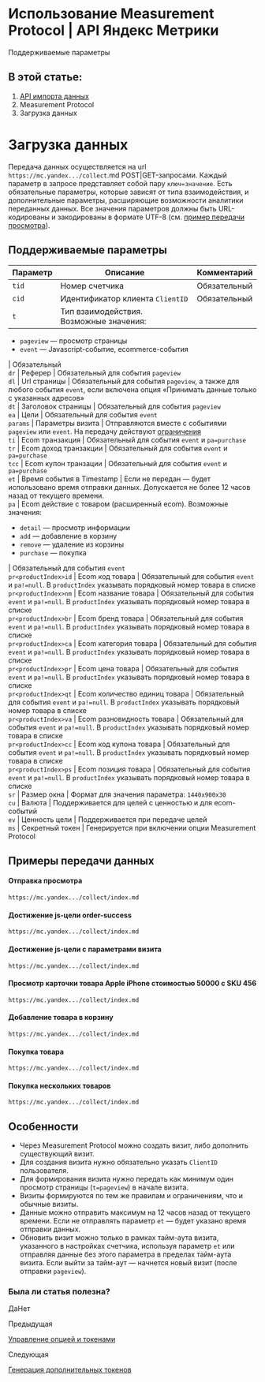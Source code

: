 # Использование Measurement Protocol | API Яндекс Метрики

Поддерживаемые параметры

## В этой статье:

  1. [API импорта данных](index.md)
  2. Measurement Protocol
  3. Загрузка данных

# Загрузка данных

Передача данных осуществляется на url `https://mc.yandex.../collect`.md POST|GET-запросами. Каждый параметр в запросе представляет собой пару `ключ=значение`. Есть обязательные параметры, которые зависят от типа взаимодействия, и дополнительные параметры, расширяющие возможности аналитики переданных данных. Все значения параметров должны быть URL-кодированы и закодированы в формате UTF-8 (см. [пример передачи просмотра](measurement-upload.md)).

## [](ru/data-import/measurement-upload#parameters)Поддерживаемые параметры

**Параметр** |  **Описание** |  **Комментарий**  
---|---|---  
`tid` |  Номер счетчика |  Обязательный  
`cid` |  Идентификатор клиента `ClientID` |  Обязательный  
`t` |  Тип взаимодействия. Возможные значения:

  * `pageview` — просмотр страницы
  * `event` — Javascript-событие, ecommerce-события

|  Обязательный  
`dr` |  Реферер |  Обязательный для события `pageview`  
`dl` |  Url страницы |  Обязательный для события `pageview`, а также для любого события `event`, если включена опция «Принимать данные только с указанных адресов»  
`dt` |  Заголовок страницы |  Обязательный для события `pageview`  
`ea` |  Цели |  Обязательный для события `event`  
`params` |  Параметры визита |  Отправляются вместе с событиями `pageview` или `event`. На передачу действуют [ограничения](https://yandex.../support/metrica/general/limits.md)  
`ti` |  Ecom транзакция |  Обязательный для события `event` и `pa=purchase`  
`tr` |  Ecom доход транзакции |  Обязательный для события `event` и `pa=purchase`  
`tcc` |  Ecom купон транзации |  Обязательный для события `event` и `pa=purchase`  
`et` |  Время события в Timestamp |  Если не передан — будет использовано время отправки данных. Допускается не более 12 часов назад от текущего времени.  
`pa` |  Ecom действие с товаром (расширенный ecom). Возможные значения:

  * `detail` — просмотр информации
  * `add` — добавление в корзину
  * `remove` — удаление из корзины
  * `purchase` — покупка

|  Обязательный для события `event`  
`pr<productIndex>id` |  Ecom код товара |  Обязательный для события `event` и `pa!=null`. В `productIndex` указывать порядковый номер товара в списке  
`pr<productIndex>nm` |  Ecom название товара |  Обязательный для события `event` и `pa!=null`. В `productIndex` указывать порядковый номер товара в списке  
`pr<productIndex>br` |  Ecom бренд товара |  Обязательный для события `event` и `pa!=null`. В `productIndex` указывать порядковый номер товара в списке  
`pr<productIndex>ca` |  Ecom категория товара |  Обязательный для события `event` и `pa!=null`. В `productIndex` указывать порядковый номер товара в списке  
`pr<productIndex>pr` |  Ecom цена товара |  Обязательный для события `event` и `pa!=null`. В `productIndex` указывать порядковый номер товара в списке  
`pr<productIndex>qt` |  Ecom количество единиц товара |  Обязательный для события `event` и `pa!=null`. В `productIndex` указывать порядковый номер товара в списке  
`pr<productIndex>va` |  Ecom разновидность товара |  Обязательный для события `event` и `pa!=null`. В `productIndex` указывать порядковый номер товара в списке  
`pr<productIndex>cc` |  Ecom код купона товара |  Обязательный для события `event` и `pa!=null`. В `productIndex` указывать порядковый номер товара в списке  
`pr<productIndex>ps` |  Ecom позиция товара |  Обязательный для события `event` и `pa!=null`. В `productIndex` указывать порядковый номер товара в списке  
`sr` |  Размер окна |  Формат для значения параметра: `1440x900x30`  
`cu` |  Валюта |  Поддерживается для целей с ценностью и для ecom-событий  
`ev` |  Ценность цели |  Поддерживается при передаче целей  
`ms` |  Секретный токен |  Генерируется при включении опции Measurement Protocol  
  
## [](ru/data-import/measurement-upload#examples)Примеры передачи данных

#### [](ru/data-import/measurement-upload#otpravka-prosmotra)Отправка просмотра
    
    
    https://mc.yandex.../collect/index.md
    

#### [](ru/data-import/measurement-upload#dostizhenie-js-celi-order-success)Достижение js-цели order-success
    
    
    https://mc.yandex.../collect/index.md
    

#### [](ru/data-import/measurement-upload#dostizhenie-js-celi-s-parametrami-vizita)Достижение js-цели с параметрами визита
    
    
    https://mc.yandex.../collect/index.md
    

#### [](ru/data-import/measurement-upload#prosmotr-kartochki-tovara-apple-iphone-stoimostyu-50000-s-sku-456)Просмотр карточки товара Apple iPhone стоимостью 50000 с SKU 456
    
    
    https://mc.yandex.../collect/index.md
    

#### [](ru/data-import/measurement-upload#dobavlenie-tovara-v-korzinu)Добавление товара в корзину
    
    
    https://mc.yandex.../collect/index.md
    

#### [](ru/data-import/measurement-upload#pokupka-tovara)Покупка товара
    
    
    https://mc.yandex.../collect/index.md
    

#### [](ru/data-import/measurement-upload#pokupka-neskolkih-tovarov)Покупка нескольких товаров
    
    
    https://mc.yandex.../collect/index.md
    

## [](ru/data-import/measurement-upload#nuance)Особенности

  * Через Measurement Protocol можно создать визит, либо дополнить существующий визит.
  * Для создания визита нужно обязательно указать `ClientID` пользователя.
  * Для формирования визита нужно передать как минимум один просмотр страницы (`t=pageview`) в начале визита.
  * Визиты формируются по тем же правилам и ограничениям, что и обычные визиты.
  * Данные можно отправить максимум на 12 часов назад от текущего времени. Если не отправлять параметр `et` — будет указано время отправки данных.
  * Обновить визит можно только в рамках тайм-аута визита, указанного в настройках счетчика, используя параметр `et` или отправляя данные без этого параметра в пределах тайм-аута визита. Если выйти за тайм-аут — начнется новый визит (после отправки `pageview`).

### Была ли статья полезна?

ДаНет

Предыдущая

[Управление опцией и токенами](manage-protocol.md)

Следующая

[Генерация дополнительных токенов](../management/openapi/measurement/generatetoken.md)